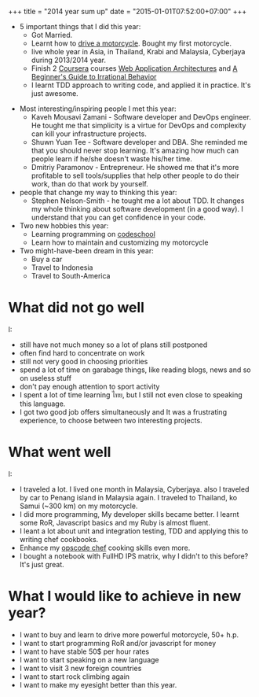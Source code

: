 +++
title = "2014 year sum up"
date = "2015-01-01T07:52:00+07:00"
+++

* 5 important things that I did this year: 
    * Got Married.
    * Learnt how to [drive a motorcycle](/img/me_on_the_motorcycle.jpg). Bought my first motorcycle.
    * live whole year in Asia, in Thailand, Krabi and Malaysia, Cyberjaya during 2013/2014 year.
    * Finish 2 [Coursera](https://www.coursera.org/) courses [Web Application Architectures](https://www.coursera.org/course/webapplications) and [A Beginner's Guide to Irrational Behavior](https://www.coursera.org/course/behavioralecon)
    * I learnt TDD approach to writing code, and applied it in practice. It's just awesome.

<!--more-->

* Most interesting/inspiring people I met this year:
    * Kaveh Mousavi Zamani - Software developer and DevOps engineer. He tought me that simplicity is a virtue for DevOps and complexity can kill your infrastructure projects.
    * Shuwn Yuan Tee - Software developer and DBA. She reminded me that you should never stop learning. It's amazing how much can people learn if he/she doesn't waste his/her time.
    * Dmitriy Paramonov - Entrepreneur. He showed me that it's more profitable to sell tools/supplies that help other people to do their work, than do that work by yourself.
* people that change my way to thinking this year:
    * Stephen Nelson-Smith - he tought me a lot about TDD. It changes my whole thinking about software development (in a good way). I understand that you can get confidence in your code.
* Two new hobbies this year:
    * Learning programming on [codeschool](https://www.codeschool.com)
    * Learn how to maintain and customizing my motorcycle
* Two might-have-been dream in this year:
    * Buy a car
    * Travel to Indonesia
    * Travel to South-America

# What did not go well

I:

  * still have not much money so a lot of plans still postponed
  * often find hard to concentrate on work
  * still not very good in choosing priorities
  * spend a lot of time on garabage things, like reading blogs, news and so on useless stuff
  * don't pay enough attention to sport activity
  * I spent a lot of time learning  ไทย, but I still not even close to speaking this language.
  * I got two good job offers simultaneously and It was a frustrating experience, to choose between two interesting projects.

# What went well

I:

  * I traveled a lot. I lived one month in Malaysia, Cyberjaya. also I traveled by car to Penang island in Malaysia again. I traveled to Thailand, ko Samui (~300 km) on my motorcycle.
  * I did more programming, My developer skills became better. I learnt some RoR, Javascript basics and my Ruby is almost fluent.
  * I leant a lot about unit and integration testing, TDD and applying this to writing chef cookbooks. 
  * Enhance my [opscode chef](http://www.opscode.com/chef/) cooking skills even more.
  * I bought a notebook with FullHD IPS matrix, why I didn't to this before? It's just great.

# What I would like to achieve in new year?

  * I want to buy and learn to drive more powerful motorcycle, 50+ h.p.
  * I want to start programming RoR and/or javascript for money
  * I want to have stable 50$ per hour rates
  * I want to start speaking on a new language
  * I want to visit 3 new foreign countries
  * I want to start rock climbing again
  * I want to make my eyesight better than this year.
